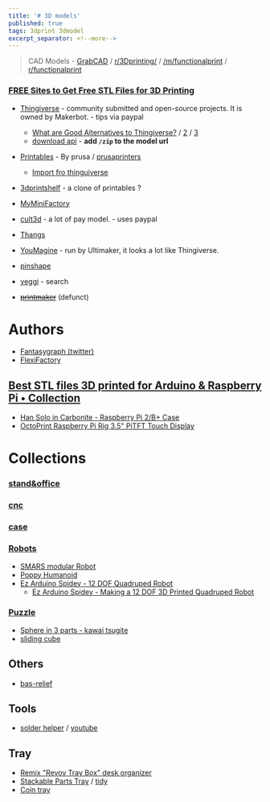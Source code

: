 ```yaml
---
title: '# 3D models'
published: true
tags: 3dprint 3dmodel
excerpt_separator: <!--more-->
---
```

> CAD Models - [GrabCAD](https://grabcad.com/library) / [r/3Dprinting/](https://www.reddit.com/r/3Dprinting/) / [/m/functionalprint](https://kbin.social/m/functionalprint) / [r/functionalprint](https://www.reddit.com/r/functionalprint/)


<!--more-->

### [FREE Sites to Get Free STL Files for 3D Printing](https://www.3dtechvalley.com/free-stl-files-for-3d-printing/)

- [Thingiverse](https://www.thingiverse.com/yd007/likes) - community submitted and open-source projects. It is owned by Makerbot. - tips via paypal 
	- [What are Good Alternatives to Thingiverse?](https://3dinsider.com/thingiverse-alternatives/) / [2](https://www.3dtechvalley.com/free-stl-files-for-3d-printing/) / [3](https://codeless.co/thingiverse-alternatives/)
    - [download api](https://www.reddit.com/r/ender3/comments/ildhrr/download_files_from_thingiverse/) - **add `/zip` to the model url**
- [Printables](https://www.printables.com/) - By prusa / [prusaprinters](https://www.prusaprinters.org/prints)
	- [Import fro thinguiverse](https://www.printables.com/import-from-thingiverse)
    
- [3dprintshelf](https://3dprintshelf.com) - a clone of printables ?

- [MyMiniFactory](https://www.myminifactory.com/my-library#panel2-6)

- [cult3d](https://cults3d.com/) - a lot of pay model. - uses paypal

- [Thangs](https://thangs.com/Roboninja/Stormtrooper-Lego-3D-Printable--35538)

- [YouMagine](https://www.youmagine.com/) - run by Ultimaker, it looks a lot like Thingiverse.



- [pinshape](https://pinshape.com/3d-marketplace)
- [yeggi](http://www.yeggi.com/) - search

- [<strike>printmaker</strike>](http://www.3dprintmakers.com/collection/fantasygraph) (defunct)

# Authors
- [Fantasygraph (twitter)](https://twitter.com/fantasygraph)
- [FlexiFactory](https://cults3d.com/en/users/FlexiFactory/creations)

## [Best STL files 3D printed for Arduino & Raspberry Pi • Collection](https://cults3d.com/en/collections/best-3d-printed-arduino-raspberry-pi)
- [Han Solo in Carbonite - Raspberry Pi 2/B+ Case](https://cults3d.com/en/3d-model/gadget/han-solo-in-carbonite-raspberry-pi-2-b-case)
- [OctoPrint Raspberry Pi Rig 3.5" PiTFT Touch Display](https://cults3d.com/en/3d-model/gadget/octoprint-raspberry-pi-rig-3-5-pitft-touch-display)

# Collections
### [stand&office](https://www.thingiverse.com/yd007/collections/stand-office)
### [cnc](https://www.thingiverse.com/yd007/collections/cnc)
### [case](https://www.thingiverse.com/yd007/collections/case)
        
### [Robots](https://www.thingiverse.com/yd007/collections/robot)
- [SMARS modular Robot](https://cults3d.com/en/3d-model/gadget/smars-modular-robot)
- [Poppy Humanoid](https://cults3d.com/en/3d-model/gadget/poppy-humanoid)
- [Ez Arduino Spidey - 12 DOF Quadruped Robot](https://cults3d.com/en/3d-model/gadget/ez-arduino-spidey-12-dof-quadruped-robot)
	- [Ez Arduino Spidey - Making a 12 DOF 3D Printed Quadruped Robot](https://www.instructables.com/id/Ez-Arduino-Spidey-Making-a-12-DOF-3D-Printed-Quadr/)
    
### [Puzzle](https://www.thingiverse.com/yd007/collections/puzzle)
- [Sphere in 3 parts - kawai tsugite](https://cults3d.com/en/3d-model/various/sphere-in-3-parts-kawai-tsugite)
- [sliding cube](https://cults3d.com/en/3d-model/game/casse-tete-bape)

## Others
- [bas-relief](https://cults3d.com/fr/utilisateurs/stlfilesfree/cr%C3%A9ations)

## Tools
- [solder helper](https://thangs.com/DrDflo/Soldering-Helper-27670) / [youtube](https://youtu.be/LajcRBP38Xg?t=210)

## Tray
- [Remix "Revov Tray Box" desk organizer](https://www.thingiverse.com/thing:4664180)
- [Stackable Parts Tray](https://www.thingiverse.com/thing:4092752) / [tidy](https://www.thingiverse.com/thing:4610141)
- [Coin tray](https://www.thingiverse.com/thing:327244)
